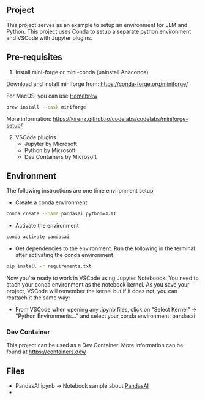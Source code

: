 ## Project
This project serves as an example to setup an environment for LLM and Python. This project uses Conda to setup a separate python environment and VSCode with Jupyter plugins.

## Pre-requisites
1. Install mini-forge or mini-conda (uninstall Anaconda)

Download and install miniforge from: https://conda-forge.org/miniforge/

For MacOS, you can use [Homebrew](https://brew.sh/)
```bash
brew install --cask miniforge
```
More information: https://kirenz.github.io/codelabs/codelabs/miniforge-setup/

2. VSCode plugins
    - Jupyter by Microsoft
    - Python by Microsoft
    - Dev Containers by Microsoft

## Environment

The following instructions are one time environment setup
- Create a conda environment
```bash
conda create --name pandasai python=3.11
```
- Activate the environment
```bash
conda activate pandasai
```
- Get dependencies to the environment. Run the following in the terminal after activating the conda environment
```bash
pip install -r requirements.txt
```

Now you're ready to work in VSCode using Jupyter Noteboook. You need to atach your conda environment as the notebook kernel.
As you save your project, VSCode will remember the kernel but if it does not, you can reattach it the same way:

- From VSCode when opening any .ipynb files, click on "Select Kernel" -> "Python Environments..." and select your conda environment: pandasai

### Dev Container
This project can be used as a Dev Container. More information can be found at https://containers.dev/

## Files
- PandasAI.ipynb  -> Notebook sample about [PandasAI](https://docs.pandas-ai.com/)
- 
